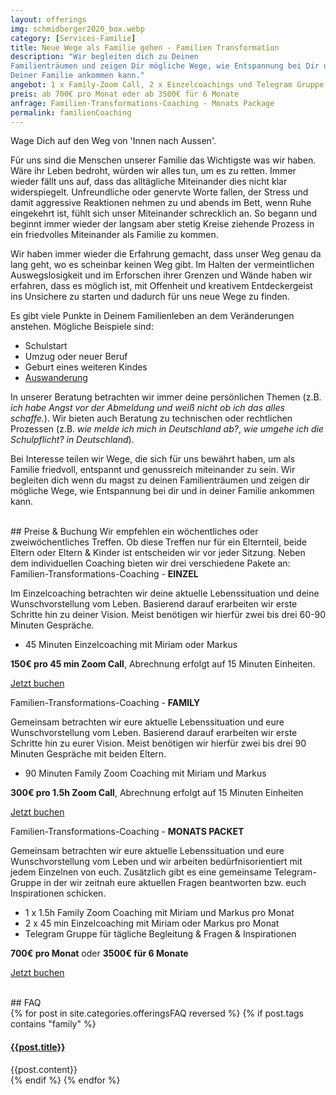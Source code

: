 ```yaml
---
layout: offerings
img: schmidberger2020_box.webp
category: [Services-Familie]
title: Neue Wege als Familie gehen - Familien Transformation
description: "Wir begleiten dich zu Deinen
Familienträumen und zeigen Dir mögliche Wege, wie Entspannung bei Dir und in
Deiner Familie ankommen kann."
angebot: 1 x Family-Zoom Call, 2 x Einzelcoachings und Telegram Gruppe
preis: ab 700€ pro Monat oder ab 3500€ für 6 Monate
anfrage: Familien-Transformations-Coaching - Monats Package
permalink: familienCoaching
---
```


Wage Dich auf den Weg von 'Innen nach Aussen'.

Für uns sind die Menschen unserer Familie das Wichtigste was wir haben. Wäre ihr
Leben bedroht, würden wir alles tun, um es zu retten. Immer wieder fällt uns auf,
dass das alltägliche Miteinander dies nicht klar widerspiegelt. Unfreundliche
oder genervte Worte fallen, der Stress und damit aggressive Reaktionen nehmen zu
und abends im Bett, wenn Ruhe eingekehrt ist, fühlt sich unser Miteinander schrecklich
an. So begann und beginnt immer wieder der langsam aber stetig Kreise ziehende
Prozess in ein friedvolles Miteinander als Familie zu kommen.

Wir haben immer wieder die Erfahrung gemacht, dass unser Weg genau da lang geht, wo es scheinbar keinen Weg gibt. Im Halten der vermeintlichen Auswegslosigkeit und im Erforschen ihrer Grenzen und Wände haben wir erfahren, dass es möglich ist, mit Offenheit und kreativem Entdeckergeist ins Unsichere zu starten und dadurch für uns neue Wege zu finden.

Es gibt viele Punkte in Deinem Familienleben an dem Veränderungen anstehen. Mögliche Beispiele sind:
* Schulstart
* Umzug oder neuer Beruf
* Geburt eines weiteren Kindes
* [Auswanderung](/auswandernCoaching)

In unserer Beratung betrachten wir immer deine persönlichen Themen (z.B. *ich habe Angst vor der Abmeldung und weiß nicht ob ich das alles schaffe.*). Wir bieten auch Beratung zu technischen oder rechtlichen Prozessen (z.B. *wie melde ich mich in Deutschland ab?*, *wie umgehe ich die Schulpflicht? in Deutschland*).

Bei Interesse teilen wir Wege, die sich für uns bewährt haben, um als Familie friedvoll, entspannt und
genussreich miteinander zu sein. Wir begleiten dich wenn du magst zu deinen
Familienträumen und zeigen dir mögliche Wege, wie Entspannung bei dir und in
deiner Familie ankommen kann.


<br>
## Preise & Buchung
Wir empfehlen ein wöchentliches oder zweiwöchentliches Treffen. Ob diese Treffen nur für ein Elternteil, beide Eltern oder Eltern & Kinder ist entscheiden wir vor jeder Sitzung. Neben dem individuellen Coaching bieten wir drei verschiedene Pakete an:


<div class="panel panel-info">
<div class="panel-heading">Familien-Transformations-Coaching - <b>EINZEL</b></div>
<div class="panel-body">
  <p>Im Einzelcoaching betrachten wir deine aktuelle Lebenssituation und deine Wunschvorstellung vom Leben. Basierend darauf erarbeiten wir erste Schritte hin zu deiner Vision. Meist benötigen wir hierfür zwei bis drei 60-90 Minuten Gespräche.</p>
  <ul>
  <li>45 Minuten Einzelcoaching mit Miriam oder Markus</li>
  </ul>
  <b>150€ pro 45 min Zoom Call</b>, Abrechnung erfolgt auf 15 Minuten Einheiten.
  <p><a href="mailto:{{ site.email }}?subject=Familien-Transformations-Coaching - Einzel" target="_blank" class="btn btn-primary">Jetzt buchen</a></p>
</div>
</div>

<div class="panel panel-info">
<div class="panel-heading">Familien-Transformations-Coaching - <b>FAMILY</b></div>
<div class="panel-body">
  <p>Gemeinsam betrachten wir eure aktuelle Lebenssituation und eure Wunschvorstellung vom Leben. Basierend darauf erarbeiten wir erste Schritte hin zu eurer Vision. Meist benötigen wir hierfür zwei bis drei 90 Minuten Gespräche mit beiden Eltern.</p>
  <ul>
  <li>90 Minuten Family Zoom Coaching mit Miriam und Markus</li>
  </ul>
  <b>300€ pro 1.5h Zoom Call</b>, Abrechnung erfolgt auf 15 Minuten Einheiten
  <p><a href="mailto:{{ site.email }}?subject=Familien-Transformations-Coaching - Family" target="_blank" class="btn btn-primary">Jetzt buchen</a></p>
</div>
</div>

<div class="panel panel-info">
<div class="panel-heading">Familien-Transformations-Coaching - <b>MONATS PACKET</b></div>
<div class="panel-body">
  <p>Gemeinsam betrachten wir eure aktuelle Lebenssituation und eure Wunschvorstellung vom Leben und wir arbeiten bedürfnisorientiert mit jedem Einzelnen von euch. Zusätzlich gibt es eine gemeinsame Telegram-Gruppe in der wir zeitnah eure aktuellen Fragen beantworten bzw. euch Inspirationen schicken.</p>
  <ul>
  <li>1 x 1.5h Family Zoom Coaching mit Miriam und Markus pro Monat</li>
  <li>2 x 45 min Einzelcoaching mit Miriam oder Markus pro Monat</li>
  <li>Telegram Gruppe für tägliche Begleitung & Fragen & Inspirationen</li>
  </ul>
  <b>700€ pro Monat</b> oder <b>3500€ für 6 Monate</b>
  <p><a href="mailto:{{ site.email }}?subject=Familien-Transformations-Coaching - Monats Package" target="_blank" class="btn btn-primary">Jetzt buchen</a></p>
</div>
</div>


<br>
## FAQ
<div class="panel-group" id="accordion" role="tablist" aria-multiselectable="true">
  <div class="panel panel-default">
  {% for post in site.categories.offeringsFAQ reversed %}
    {% if post.tags contains "family" %}
    <div class="panel-heading" role="tab" id="{{post.anker}}Head">
      <h4 class="panel-title">
        <a rclass="collapsed" ole="button" data-toggle="collapse" data-parent="#accordion" href="#{{post.anker}}Role" aria-expanded="false" aria-controls="{{post.anker}}">
          {{post.title}}
        </a>
      </h4>
    </div>
    <div id="{{post.anker}}Role" class="panel-collapse collapse" role="tabpanel" aria-labelledby="{{post.anker}}Head">
      <div class="panel-body">
        {{post.content}}
      </div>
    </div>
    {% endif %}
  {% endfor %}
  </div>
</div>
